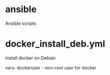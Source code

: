 # ansible
Ansible scripts

# docker_install_deb.yml

install docker on Debian

vars: dockeruser - 
non-root user for docker

